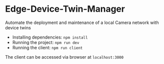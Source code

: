 # Edge-Device-Twin-Manager
Automate the deployment and maintenance of a local Camera network with device twins

- Installing dependencies: ``` npm install ```
- Running the project: ``` npm run dev ```
- Running the client: ``` npm run client ```

The client can be accessed via browser at ```localhost:3000```
